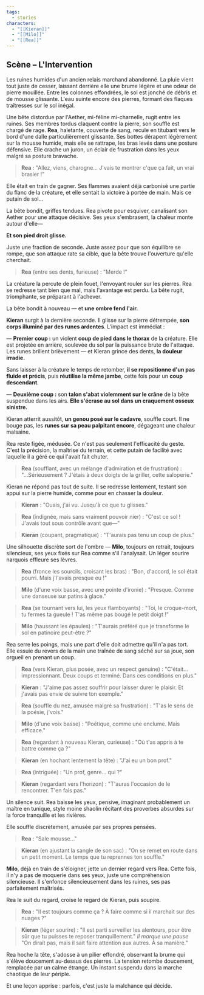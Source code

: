 ```yaml
---
tags:
  - stories
characters:
  - "[[Kieran]]"
  - "[[Milo]]"
  - "[[Rea]]"
---
```

## Scène – L'Intervention

Les ruines humides d'un ancien relais marchand abandonné. La pluie vient tout juste de cesser, laissant derrière elle une brume légère et une odeur de pierre mouillée. Entre les colonnes effondrées, le sol est jonché de débris et de mousse glissante. L'eau suinte encore des pierres, formant des flaques traîtresses sur le sol inégal.

Une bête distordue par l'Aether, mi-féline mi-charnelle, rugit entre les ruines. Ses membres tordus claquent contre la pierre, son souffle est chargé de rage. **Rea**, haletante, couverte de sang, recule en titubant vers le bord d'une dalle particulièrement glissante. Ses bottes dérapent légèrement sur la mousse humide, mais elle se rattrape, les bras levés dans une posture défensive. Elle crache un juron, un éclair de frustration dans les yeux malgré sa posture bravache.

> **Rea** :
> "Allez, viens, charogne... J'vais te montrer c'que ça fait, un vrai brasier !"

Elle était en train de gagner. Ses flammes avaient déjà carbonisé une partie du flanc de la créature, et elle sentait la victoire à portée de main. Mais ce putain de sol...

La bête bondit, griffes tendues. Rea pivote pour esquiver, canalisant son Aether pour une attaque décisive. Ses yeux s'embrasent, la chaleur monte autour d'elle—

**Et son pied droit glisse.**

Juste une fraction de seconde. Juste assez pour que son équilibre se rompe, que son attaque rate sa cible, que la bête trouve l'ouverture qu'elle cherchait.

> **Rea** (entre ses dents, furieuse) :
> "Merde !"

La créature la percute de plein fouet, l'envoyant rouler sur les pierres. Rea se redresse tant bien que mal, mais l'avantage est perdu. La bête rugit, triomphante, se préparant à l'achever.

La bête bondit à nouveau — et **une ombre fend l'air.**

**Kieran** surgit à la dernière seconde. Il glisse sur la pierre détrempée, **son corps illuminé par des runes ardentes**. L'impact est immédiat :

— **Premier coup :** un violent **coup de pied dans le thorax** de la créature. Elle est projetée en arrière, soulevée du sol par la puissance brute de l'attaque. Les runes brillent brièvement — et Kieran grince des dents, **la douleur irradie.**

Sans laisser à la créature le temps de retomber, **il se repositionne d'un pas fluide et précis**, puis **réutilise la même jambe**, cette fois pour un **coup descendant**.

— **Deuxième coup :** son **talon s'abat violemment sur le crâne** de la bête suspendue dans les airs. **Elle s'écrase au sol dans un craquement osseux sinistre.**

Kieran atterrit aussitôt, **un genou posé sur le cadavre**, souffle court. Il ne bouge pas, les **runes sur sa peau palpitant encore**, dégageant une chaleur malsaine.

Rea reste figée, médusée. Ce n'est pas seulement l'efficacité du geste. C'est la précision, la maîtrise du terrain, et cette putain de facilité avec laquelle il a géré ce qui l'avait fait chuter.

> **Rea** (soufflant, avec un mélange d'admiration et de frustration) : 
>  "...Sérieusement ? J'étais à deux doigts de la griller, cette saloperie."

Kieran ne répond pas tout de suite. Il se redresse lentement, testant son appui sur la pierre humide, comme pour en chasser la douleur.

> **Kieran** : 
> "Ouais, j'ai vu. Jusqu'à ce que tu glisses."


> **Rea** (indignée, mais sans vraiment pouvoir nier) : 
> "C'est ce sol ! J'avais tout sous contrôle avant que—"

>**Kieran** (coupant, pragmatique) :
> "T'aurais pas tenu un coup de plus."

Une silhouette discrète sort de l'ombre — **Milo**, toujours en retrait, toujours silencieux, ses yeux fixés sur Rea comme s'il l'analysait. Un léger sourire narquois effleure ses lèvres.

> **Rea** (fronce les sourcils, croisant les bras) :
> "Bon, d'accord, le sol était pourri. Mais j'l'avais presque eu !"

> **Milo** (d'une voix basse, avec une pointe d'ironie) : 
> "Presque. Comme une danseuse sur patins à glace."

> **Rea** (se tournant vers lui, les yeux flamboyants) : 
> "Toi, le croque-mort, tu fermes ta gueule ! T'as même pas bougé le petit doigt !"

>**Milo** (haussant les épaules) :
> "T'aurais préféré que je transforme le sol en patinoire peut-être ?"

Rea serre les poings, mais une part d'elle doit admettre qu'il n'a pas tort. Elle essuie du revers de la main une traînée de sang séché sur sa joue, son orgueil en prenant un coup.
  
> **Rea** (vers Kieran, plus posée, avec un respect genuine) :
> "C'était... impressionnant. Deux coups et terminé. Dans ces conditions en plus."

> **Kieran** :
> "J'aime pas assez souffrir pour laisser durer le plaisir. Et j'avais pas envie de suivre ton exemple."

> **Rea** (souffle du nez, amusée malgré sa frustration) :
> "T'as le sens de la poésie, j'vois."

> **Milo** (d'une voix basse) :
> "Poétique, comme une enclume. Mais efficace."

>**Rea** (regardant à nouveau Kieran, curieuse) :
> "Où t'as appris à te battre comme ça ?"

> **Kieran** (en hochant lentement la tête) :
> "J'ai eu un bon prof."

> **Rea** (intriguée) :
> "Un prof, genre... qui ?"

> **Kieran** (regardant vers l'horizon) :
> "T'auras l'occasion de le rencontrer. T'en fais pas."

Un silence suit. Rea baisse les yeux, pensive, imaginant probablement un maître en tunique, style moine shaolin récitant des proverbes absurdes sur la force tranquille et les rivières.

Elle souffle discrètement, amusée par ses propres pensées.

> **Rea** :
> "Sale mousse..."

> **Kieran** (en ajustant la sangle de son sac) :
> "On se remet en route dans un petit moment. Le temps que tu reprennes ton souffle."

**Milo**, déjà en train de s'éloigner, jette un dernier regard vers Rea. Cette fois, il n'y a pas de moquerie dans ses yeux, juste une compréhension silencieuse. Il s'enfonce silencieusement dans les ruines, ses pas parfaitement maîtrisés.

Rea le suit du regard, croise le regard de Kieran, puis soupire.

>**Rea** :
> "Il est toujours comme ça ? À faire comme si il marchait sur des nuages ?"

> **Kieran** (léger sourire) :
> "Il est parti surveiller les alentours, pour être sûr que tu puisses te reposer tranquillement." _Il marque une pause_ "On dirait pas, mais il sait faire attention aux autres. À sa manière."

Rea hoche la tête, s'adosse à un pilier effondré, observant la brume qui s'élève doucement au-dessus des pierres. La tension retombe doucement, remplacée par un calme étrange. Un instant suspendu dans la marche chaotique de leur périple.

Et une leçon apprise : parfois, c'est juste la malchance qui décide.
